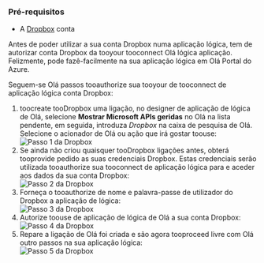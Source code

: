 ### <a name="prerequisites"></a>Pré-requisitos
* A [Dropbox](https://www.Dropbox.com/) conta 

Antes de poder utilizar a sua conta Dropbox numa aplicação lógica, tem de autorizar conta Dropbox da tooyour tooconnect Olá lógica aplicação. Felizmente, pode fazê-facilmente na sua aplicação lógica em Olá Portal do Azure. 

Seguem-se Olá passos tooauthorize sua tooyour de tooconnect de aplicação lógica conta Dropbox:

1. toocreate tooDropbox uma ligação, no designer de aplicação de lógica de Olá, selecione **Mostrar Microsoft APIs geridas** no Olá na lista pendente, em seguida, introduza *Dropbox* na caixa de pesquisa de Olá. Selecione o acionador de Olá ou ação que irá gostar toouse:  
   ![Passo 1 da Dropbox](./media/connectors-create-api-dropbox/dropbox-1.png)
2. Se ainda não criou quaisquer tooDropbox ligações antes, obterá tooprovide pedido as suas credenciais Dropbox. Estas credenciais serão utilizada tooauthorize sua tooconnect de aplicação lógica para e aceder aos dados da sua conta Dropbox:  
   ![Passo 2 da Dropbox](./media/connectors-create-api-dropbox/dropbox-2.png)
3. Forneça o tooauthorize de nome e palavra-passe de utilizador do Dropbox a aplicação de lógica:  
   ![Passo 3 da Dropbox](./media/connectors-create-api-dropbox/dropbox-3.png)   
4. Autorize toouse de aplicação de lógica de Olá a sua conta Dropbox:  
   ![Passo 4 da Dropbox](./media/connectors-create-api-dropbox/dropbox-4.png)
5. Repare a ligação de Olá foi criada e são agora tooproceed livre com Olá outro passos na sua aplicação lógica:  
   ![Passo 5 da Dropbox](./media/connectors-create-api-dropbox/dropbox-5.png)   

